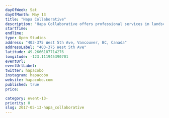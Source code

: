 ```yaml
---
dayOfWeek: Sat
dayOfMonth: May 13
title: "Hapa Collaborative"
description: "Hapa Collaborative offers professional services in landscape architecture and urban design, working the full breadth of scale: master plans and streetscapes to pocket parks, private residences and green roofs. <br> <br> Using the principles of landscape urbanism, Hapa strives to provide contemporary design. A fresh alternative to the traditional approach to landscape architecture, the office enjoys exploring new materials and revealing unique aspects of the environment.<br> <br> Architectural models and drawings will be on display. Our joint open concept studios allow visitors to see actual working spaces and collaborative areas of both firms.<br> <br> Refreshments will be provided.<br> <br> Door code is 4403 (under Hapa), the elevator will give you access to the 4th floor on entry. "
startTime: 
endTime: 
type: Open Studios
address: "403-375 West 5th Ave, Vancouver, BC, Canada"
addressLabel: "403-375 West 5th Ave"
latitude: 49.2666187714276
longitude: -123.111945390701
eventUrl: 
eventUrlLabel: 
twitter: hapacobo
instagram: hapacobo
website: hapacobo.com
published: true
price: 

category: event-13-
priority: 0
slug: 2017-05-13-hapa_collaborative
---
```

